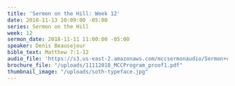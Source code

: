 ```yaml
---
title: 'Sermon on the Hill: Week 12'
date: 2018-11-13 10:09:00 -05:00
series: Sermon on the Hill
week: 12
sermon_date: 2018-11-11 11:00:00 -05:00
speaker: Denis Beausejour
bible_text: Matthew 7:1-12
audio_file: 'https://s3.us-east-2.amazonaws.com/mccsermonaudio/Sermon+on+the+Hill_+Week+12.lite.mp3 '
brochure_file: "/uploads/11112018_MCCProgram_proof1.pdf"
thumbnail_image: "/uploads/soth-typeface.jpg"
---
```



